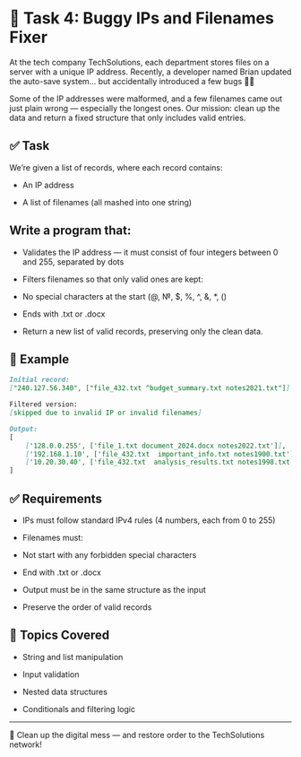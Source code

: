 # 🐞 Task 4: Buggy IPs and Filenames Fixer
At the tech company TechSolutions, each department stores files on a server with a unique IP address. Recently, a developer named Brian updated the auto-save system... but accidentally introduced a few bugs 🧠💥

Some of the IP addresses were malformed, and a few filenames came out just plain wrong — especially the longest ones. Our mission: clean up the data and return a fixed structure that only includes valid entries.

## ✅ Task
We’re given a list of records, where each record contains:

- An IP address

- A list of filenames (all mashed into one string)

## Write a program that:

- Validates the IP address — it must consist of four integers between 0 and 255, separated by dots

- Filters filenames so that only valid ones are kept:

- No special characters at the start (@, №, $, %, ^, &, *, ()

- Ends with .txt or .docx

- Return a new list of valid records, preserving only the clean data.

## 🧪 Example
```markdown
Initial record:
["240.127.56.340", ["file_432.txt ^budget_summary.txt notes2021.txt"]]

Filtered version:
[skipped due to invalid IP or invalid filenames]
```
```markdown
Output:
[
    ['128.0.0.255', ['file_1.txt document_2024.docx notes2022.txt']],
    ['192.168.1.10', ['file_432.txt  important_info.txt notes1900.txt']],
    ['10.20.30.40', ['file_432.txt  analysis_results.txt notes1998.txt']]
]
```

## ✅ Requirements
- IPs must follow standard IPv4 rules (4 numbers, each from 0 to 255)

- Filenames must:

- Not start with any forbidden special characters

- End with .txt or .docx

- Output must be in the same structure as the input

- Preserve the order of valid records

## 📌 Topics Covered
- String and list manipulation

- Input validation

- Nested data structures

- Conditionals and filtering logic
---

🧹 Clean up the digital mess — and restore order to the TechSolutions network!